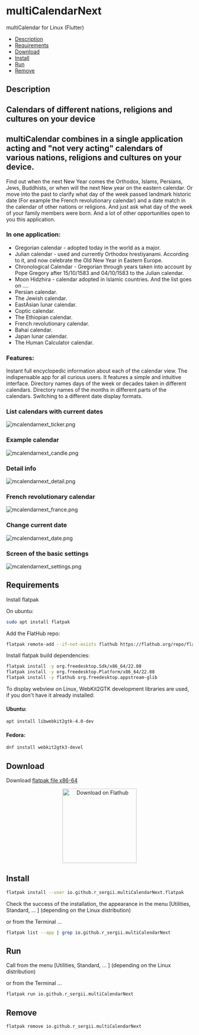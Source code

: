 # multiCalendarNext
multiCalendar for Linux (Flutter)

- [Description](#description)
- [Requirements](#requirements)
- [Download](#download)
- [Install](#install)
- [Run](#run)
- [Remove](#remove)

## Description
## Calendars of different nations, religions and cultures on your device

## multiCalendar combines in a single application acting and "not very acting" calendars of various nations, religions and cultures on your device.

Find out when the next New Year comes the Orthodox, Islams, Persians, Jews, Buddhists, or when will the next New year on the eastern calendar.
Or move into the past to clarify what day of the week passed landmark historic date
(For example the French revolutionary calendar) and a date match in the calendar of other nations or religions.
And just ask what day of the week of your family members were born.
And a lot of other opportunities open to you this application.

### In one application:

  - Gregorian calendar - adopted today in the world as a major.
  - Julian calendar - used and currently Orthodox hrestiyanami. According to it, and now celebrate the Old New Year in Eastern Europe.
  - Chronological Calendar - Gregorian through years taken into account by Pope Gregory after 15/10/1583 and 04/10/1583 to the Julian calendar.
  - Moon Hidzhira - calendar adopted in Islamic countries.
  And the list goes on ....
  - Persian calendar.
  - The Jewish calendar.
  - EastAsian lunar calendar.
  - Coptic calendar.
  - The Ethiopian calendar.
  - French revolutionary calendar.
  - Bahai calendar.
  - Japan lunar calendar.
  - The Human Calculator calendar.

### Features:

Instant full encyclopedic information about each of the calendar view.
The indispensable app for all curious users.
It features a simple and intuitive interface.
Directory names days of the week or decades taken in different calendars.
Directory names of the months in different parts of the calendars.
Switching to a different date display formats.

### List calendars with current dates
![mcalendarnext_ticker.png](/screenshots/mcalendarnext_main.png)

### Example calendar
![mcalendarnext_candle.png](/screenshots/mcalendarnext_china.png)

### Detail info
![mcalendarnext_detail.png](/screenshots/mcalendarnext_detail.png)

### French revolutionary calendar
![mcalendarnext_france.png](/screenshots/mcalendarnext_france.png)

### Change current date
![mcalendarnext_date.png](/screenshots/mcalendarnext_date.png)

### Screen of the basic settings
![mcalendarnext_settings.png](/screenshots/mcalendarnext_settings.png)

## Requirements

Install flatpak

On ubuntu:

```bash
sudo apt install flatpak
```

Add the FlatHub repo:

```bash
flatpak remote-add --if-not-exists flathub https://flathub.org/repo/flathub.flatpakrepo
```

Install flatpak build dependencies:

```bash
flatpak install -y org.freedesktop.Sdk/x86_64/22.08
flatpak install -y org.freedesktop.Platform/x86_64/22.08
flatpak install -y flathub org.freedesktop.appstream-glib
```

To display webview on Linux, WebKit2GTK development libraries are used, if you don't have it already installed:

#### Ubuntu:

```bash
apt install libwebkit2gtk-4.0-dev
```
#### Fedora:

```bash
dnf install webkit2gtk3-devel
```

## Download

Download [flatpak file x86-64](https://github.com/r-sergii/r-sergii.github.io/releases/download/0.0.1/io.github.r_sergii.multiCalendarNext.flatpak)

<p align="center">
<a href="https://github.com/r-sergii/r-sergii.github.io/releases/download/0.0.1/io.github.r_sergii.multiCalendarNext.flatpak">
    <img width="200" src="https://flathub.org/assets/badges/flathub-badge-en.png" alt="Download on Flathub ">
</a>
</p>

## Install

```bash
flatpak install --user io.github.r_sergii.multiCalendarNext.flatpak
```

Check the success of the installation, the appearance in the menu [Utilities, Standard, ... ] (depending on the Linux distribution) 

or from the Terminal ...

```bash
flatpak list --app | grep io.github.r_sergii.multiCalendarNext
```

## Run

Call from the menu [Utilities, Standard, ... ] (depending on the Linux distribution) 

or from the Terminal ...

```bash
flatpak run io.github.r_sergii.multiCalendarNext
```

## Remove

```bash
flatpak remove io.github.r_sergii.multiCalendarNext
```
